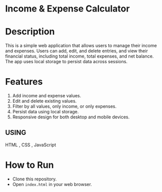 # Income & Expense Calculator
# Description
This is a simple web application that allows users to manage their income and expenses. Users can add, edit, and delete entries, and view their financial status, including total income, total expenses, and net balance. The app uses local storage to persist data across sessions.
# Features
1. Add income and expense values.
2. Edit and delete existing values.
3. Filter by all values, only income, or only expenses.
4. Persist data using local storage.
5. Responsive design for both desktop and mobile devices.

## USING
 HTML , CSS , JavaScript

# How to Run
* Clone this repository.
* Open `index.html` in your web browser.